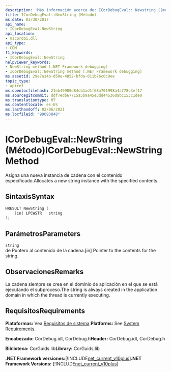 ```yaml
---
description: 'Más información acerca de: ICorDebugEval:: Newstring ((método)'
title: ICorDebugEval::NewString (Método)
ms.date: 03/30/2017
api_name:
- ICorDebugEval.NewString
api_location:
- mscordbi.dll
api_type:
- COM
f1_keywords:
- ICorDebugEval::NewString
helpviewer_keywords:
- NewString method [.NET Framework debugging]
- ICorDebugEval::NewString method [.NET Framework debugging]
ms.assetid: 29e7a14b-d50e-4852-bfda-011b76c0c9ee
topic_type:
- apiref
ms.openlocfilehash: 21eb49900d84cb1ad1f68a701998a4a778c3ef17
ms.sourcegitcommit: ddf7edb67715a5b9a45e3dd44536dabc153c1de0
ms.translationtype: MT
ms.contentlocale: es-ES
ms.lasthandoff: 02/06/2021
ms.locfileid: "99693848"
---
```

# <a name="icordebugevalnewstring-method"></a><span data-ttu-id="9a1fe-103">ICorDebugEval::NewString (Método)</span><span class="sxs-lookup"><span data-stu-id="9a1fe-103">ICorDebugEval::NewString Method</span></span>

<span data-ttu-id="9a1fe-104">Asigna una nueva instancia de cadena con el contenido especificado.</span><span class="sxs-lookup"><span data-stu-id="9a1fe-104">Allocates a new string instance with the specified contents.</span></span>  
  
## <a name="syntax"></a><span data-ttu-id="9a1fe-105">Sintaxis</span><span class="sxs-lookup"><span data-stu-id="9a1fe-105">Syntax</span></span>  
  
```cpp  
HRESULT NewString (  
    [in] LPCWSTR   string  
);  
```  
  
## <a name="parameters"></a><span data-ttu-id="9a1fe-106">Parámetros</span><span class="sxs-lookup"><span data-stu-id="9a1fe-106">Parameters</span></span>  

 `string`  
 <span data-ttu-id="9a1fe-107">de Puntero al contenido de la cadena.</span><span class="sxs-lookup"><span data-stu-id="9a1fe-107">[in] Pointer to the contents for the string.</span></span>  
  
## <a name="remarks"></a><span data-ttu-id="9a1fe-108">Observaciones</span><span class="sxs-lookup"><span data-stu-id="9a1fe-108">Remarks</span></span>  

 <span data-ttu-id="9a1fe-109">La cadena siempre se crea en el dominio de aplicación en el que se está ejecutando el subproceso.</span><span class="sxs-lookup"><span data-stu-id="9a1fe-109">The string is always created in the application domain in which the thread is currently executing.</span></span>  
  
## <a name="requirements"></a><span data-ttu-id="9a1fe-110">Requisitos</span><span class="sxs-lookup"><span data-stu-id="9a1fe-110">Requirements</span></span>  

 <span data-ttu-id="9a1fe-111">**Plataformas:** Vea [Requisitos de sistema](../../get-started/system-requirements.md).</span><span class="sxs-lookup"><span data-stu-id="9a1fe-111">**Platforms:** See [System Requirements](../../get-started/system-requirements.md).</span></span>  
  
 <span data-ttu-id="9a1fe-112">**Encabezado:** CorDebug.idl, CorDebug.h</span><span class="sxs-lookup"><span data-stu-id="9a1fe-112">**Header:** CorDebug.idl, CorDebug.h</span></span>  
  
 <span data-ttu-id="9a1fe-113">**Biblioteca:** CorGuids.lib</span><span class="sxs-lookup"><span data-stu-id="9a1fe-113">**Library:** CorGuids.lib</span></span>  
  
 <span data-ttu-id="9a1fe-114">**.NET Framework versiones:**[!INCLUDE[net_current_v10plus](../../../../includes/net-current-v10plus-md.md)]</span><span class="sxs-lookup"><span data-stu-id="9a1fe-114">**.NET Framework Versions:** [!INCLUDE[net_current_v10plus](../../../../includes/net-current-v10plus-md.md)]</span></span>
